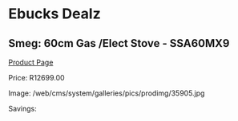 
# Ebucks Dealz
## Smeg: 60cm Gas /Elect Stove - SSA60MX9
[Product Page](https://www.ebucks.com/web/shop/productSelected.do?prodId=894789302&catId=1196429345)

Price: R12699.00

Image: /web/cms/system/galleries/pics/prodimg/35905.jpg

Savings: 


	